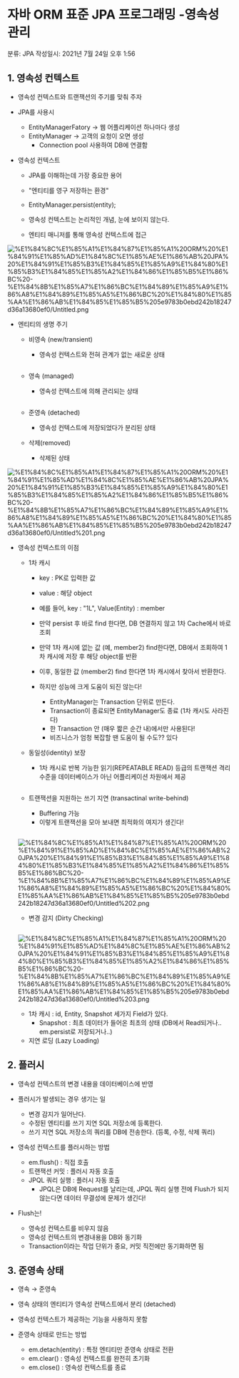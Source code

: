 # 자바 ORM 표준 JPA 프로그래밍 -영속성 관리

분류:  JPA
작성일시: 2021년 7월 24일 오후 1:56

## 1. 영속성 컨텍스트

- 영속성 컨텍스트와 트랜잭션의 주기를 맞춰 주자

- JPA를 사용시
    - EntityManagerFatory → 웹 어플리케이션 하나마다 생성
    - EntityManager → 고객의 요청이 오면 생성
        - Connection pool 사용하여 DB에 연결함

- 영속성 컨텍스트
    - JPA를 이해하는데 가장 중요한 용어
    - "엔티티를 영구 저장하는 환경"
    - EntityManager.persist(entity);

    - 영속성 컨텍스트는 논리적인 개념, 눈에 보이지 않는다.
    - 엔티티 매니저를 통해 영속성 컨텍스트에 접근

![%E1%84%8C%E1%85%A1%E1%84%87%E1%85%A1%20ORM%20%E1%84%91%E1%85%AD%E1%84%8C%E1%85%AE%E1%86%AB%20JPA%20%E1%84%91%E1%85%B3%E1%84%85%E1%85%A9%E1%84%80%E1%85%B3%E1%84%85%E1%85%A2%E1%84%86%E1%85%B5%E1%86%BC%20-%E1%84%8B%E1%85%A7%E1%86%BC%E1%84%89%E1%85%A9%E1%86%A8%E1%84%89%E1%85%A5%E1%86%BC%20%E1%84%80%E1%85%AA%E1%86%AB%E1%84%85%E1%85%B5%205e9783b0ebd242b18247d36a13680ef0/Untitled.png](https://github.com/LemonDouble/TIL/blob/main/JPA/img/Untitled%205.png)

- 엔티티의 생명 주기
    - 비영속 (new/transient)
        - 영속성 컨텍스트와 전혀 관계가 없는 새로운 상태

        ```java
        ```

    - 영속 (managed)
        - 영속성 컨텍스트에 의해 관리되는 상태

        ```java
        ```

    - 준영속 (detached)
        - 영속성 컨텍스트에 저장되었다가 분리된 상태
    - 삭제(removed)
        - 삭제된 상태

![%E1%84%8C%E1%85%A1%E1%84%87%E1%85%A1%20ORM%20%E1%84%91%E1%85%AD%E1%84%8C%E1%85%AE%E1%86%AB%20JPA%20%E1%84%91%E1%85%B3%E1%84%85%E1%85%A9%E1%84%80%E1%85%B3%E1%84%85%E1%85%A2%E1%84%86%E1%85%B5%E1%86%BC%20-%E1%84%8B%E1%85%A7%E1%86%BC%E1%84%89%E1%85%A9%E1%86%A8%E1%84%89%E1%85%A5%E1%86%BC%20%E1%84%80%E1%85%AA%E1%86%AB%E1%84%85%E1%85%B5%205e9783b0ebd242b18247d36a13680ef0/Untitled%201.png](https://github.com/LemonDouble/TIL/blob/main/JPA/img/Untitled%206.png)

- 영속성 컨텍스트의 이점
    - 1차 캐시
        - key : PK로 입력한 값
        - value : 해당 object
        - 예를 들어, key : "1L", Value(Entity) : member

        - 만약 persist 후 바로 find 한다면, DB 연결하지 않고 1차 Cache에서 바로 조회
        - 만약 1차 캐시에 없는 값 (예, member2)  find한다면, DB에서 조회하여 1차 캐시에 저장 후 해당 object를 반환
        - 이후, 동일한 값 (member2) find 한다면 1차 캐시에서 찾아서 반환한다.

        - 하지만 성능에 크게 도움이 되진 않는다!
            - EntityManager는 Transaction 단위로 만든다.
            - Transaction이 종료되면 EntityManager도 종료 (1차 캐시도 사라진다)
            - 한 Transaction 안 (매우 짧은 순간 내)에서만 사용된다!
            - 비즈니스가 엄청 복잡할 땐 도움이 될 수도?? 있다

    - 동일성(identity) 보장
        - 1차 캐시로 반복 가능한 읽기(REPEATABLE READ) 등급의 트랜잭션 격리 수준을 데이터베이스가 아닌 어플리케이션 차원에서 제공

        ```java
        ```

    - 트랜잭션을 지원하는 쓰기 지연 (transactinal write-behind)
        - Buffering 가능
        - 이렇게 트랜잭션을 모아 보내면 최적화의 여지가 생긴다!

    ```java
    ```

    ![%E1%84%8C%E1%85%A1%E1%84%87%E1%85%A1%20ORM%20%E1%84%91%E1%85%AD%E1%84%8C%E1%85%AE%E1%86%AB%20JPA%20%E1%84%91%E1%85%B3%E1%84%85%E1%85%A9%E1%84%80%E1%85%B3%E1%84%85%E1%85%A2%E1%84%86%E1%85%B5%E1%86%BC%20-%E1%84%8B%E1%85%A7%E1%86%BC%E1%84%89%E1%85%A9%E1%86%A8%E1%84%89%E1%85%A5%E1%86%BC%20%E1%84%80%E1%85%AA%E1%86%AB%E1%84%85%E1%85%B5%205e9783b0ebd242b18247d36a13680ef0/Untitled%202.png](https://github.com/LemonDouble/TIL/blob/main/JPA/img/Untitled%207.png)

    - 변경 감지 (Dirty Checking)

        ```java
        ```

    ![%E1%84%8C%E1%85%A1%E1%84%87%E1%85%A1%20ORM%20%E1%84%91%E1%85%AD%E1%84%8C%E1%85%AE%E1%86%AB%20JPA%20%E1%84%91%E1%85%B3%E1%84%85%E1%85%A9%E1%84%80%E1%85%B3%E1%84%85%E1%85%A2%E1%84%86%E1%85%B5%E1%86%BC%20-%E1%84%8B%E1%85%A7%E1%86%BC%E1%84%89%E1%85%A9%E1%86%A8%E1%84%89%E1%85%A5%E1%86%BC%20%E1%84%80%E1%85%AA%E1%86%AB%E1%84%85%E1%85%B5%205e9783b0ebd242b18247d36a13680ef0/Untitled%203.png](https://github.com/LemonDouble/TIL/blob/main/JPA/img/Untitled%208.png)

    - 1차 캐시 : id, Entity, Snapshot 세가지 Field가 있다.
        - Snapshot : 최초 데이터가 들어온 최초의 상태 (DB에서 Read되거나.. em.persist로 저장되거나..)
    - 지연 로딩 (Lazy Loading)

## 2. 플러시

- 영속성 컨텍스트의 변경 내용을 데이터베이스에 반영

- 플러시가 발생되는 경우 생기는 일
    - 변경 감지가 일어난다.
    - 수정된 엔티티를 쓰기 지연 SQL 저장소에 등록한다.
    - 쓰기 지연 SQL 저장소의 쿼리를 DB에 전송한다. (등록, 수정, 삭제 쿼리)

- 영속성 컨텍스트를 플러시하는 방법
    - em.flush() : 직접 호출
    - 트랜잭션 커밋 : 플러시 자동 호출
    - JPQL 쿼리 실행 : 플러시 자동 호출
        - JPQL은 DB에 Request를 날리는데, JPQL 쿼리 실행 전에 Flush가 되지 않는다면 데이터 무결성에 문제가 생긴다!

- Flush는!
    - 영속성 컨텍스트를 비우지 않음
    - 영속성 컨텍스트의 변경내용을 DB와 동기화
    - Transaction이라는 작업 단위가 중요, 커밋 직전에만 동기화하면 됨

## 3. 준영속 상태

- 영속 → 준영속
- 영속 상태의 엔티티가 영속성 컨텍스트에서 분리 (detached)
- 영속성 컨텍스트가 제공하는 기능을 사용하지 못함

- 준영속 상태로 만드는 방법
    - em.detach(entity) : 특정 엔티티만 준영속 상태로 전환
    - em.clear() : 영속성 컨텍스트를 완전히 초기화
    - em.close() : 영속성 컨텍스트를 종료

```java
```
